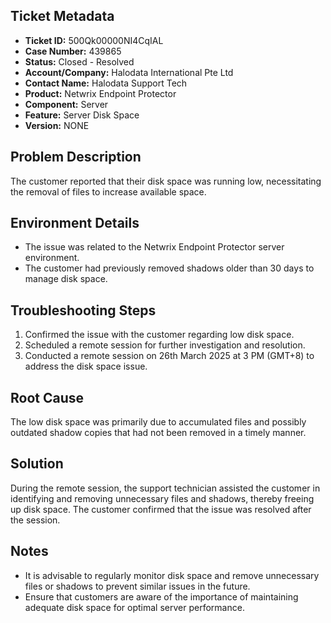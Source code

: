 ## Ticket Metadata
- **Ticket ID:** 500Qk00000NI4CqIAL
- **Case Number:** 439865
- **Status:** Closed - Resolved
- **Account/Company:** Halodata International Pte Ltd
- **Contact Name:** Halodata Support Tech
- **Product:** Netwrix Endpoint Protector
- **Component:** Server
- **Feature:** Server Disk Space
- **Version:** NONE

## Problem Description
The customer reported that their disk space was running low, necessitating the removal of files to increase available space.

## Environment Details
- The issue was related to the Netwrix Endpoint Protector server environment.
- The customer had previously removed shadows older than 30 days to manage disk space.

## Troubleshooting Steps
1. Confirmed the issue with the customer regarding low disk space.
2. Scheduled a remote session for further investigation and resolution.
3. Conducted a remote session on 26th March 2025 at 3 PM (GMT+8) to address the disk space issue.

## Root Cause
The low disk space was primarily due to accumulated files and possibly outdated shadow copies that had not been removed in a timely manner.

## Solution
During the remote session, the support technician assisted the customer in identifying and removing unnecessary files and shadows, thereby freeing up disk space. The customer confirmed that the issue was resolved after the session.

## Notes
- It is advisable to regularly monitor disk space and remove unnecessary files or shadows to prevent similar issues in the future.
- Ensure that customers are aware of the importance of maintaining adequate disk space for optimal server performance.